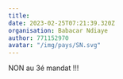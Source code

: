 ```yaml
---
title: 
date: 2023-02-25T07:21:39.320Z
organisation: Babacar Ndiaye 
author: 771152970
avatar: "/img/pays/SN.svg"
---
```


NON au 3é mandat !!!